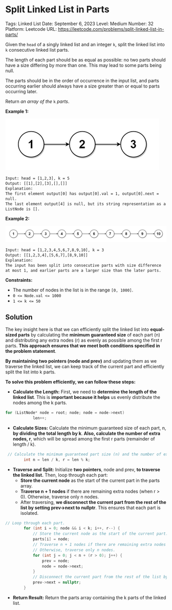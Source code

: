 # Split Linked List in Parts

Tags: Linked List
Date: September 6, 2023
Level: Medium
Number: 32
Platform: Leetcode
URL: https://leetcode.com/problems/split-linked-list-in-parts/

Given the `head` of a singly linked list and an integer `k`, split the linked list into `k` consecutive linked list parts.

The length of each part should be as equal as possible: no two parts should have a size differing by more than one. This may lead to some parts being null.

The parts should be in the order of occurrence in the input list, and parts occurring earlier should always have a size greater than or equal to parts occurring later.

Return *an array of the* `k` *parts*.

**Example 1:**

![Split%20Linked%20List%20in%20Parts%208a7513c1368a418688172d4d2a7685d7/split1-lc.jpg](Split%20Linked%20List%20in%20Parts%208a7513c1368a418688172d4d2a7685d7/split1-lc.jpg)

```
Input: head = [1,2,3], k = 5
Output: [[1],[2],[3],[],[]]
Explanation:
The first element output[0] has output[0].val = 1, output[0].next = null.
The last element output[4] is null, but its string representation as a ListNode is [].

```

**Example 2:**

![Split%20Linked%20List%20in%20Parts%208a7513c1368a418688172d4d2a7685d7/split2-lc.jpg](Split%20Linked%20List%20in%20Parts%208a7513c1368a418688172d4d2a7685d7/split2-lc.jpg)

```
Input: head = [1,2,3,4,5,6,7,8,9,10], k = 3
Output: [[1,2,3,4],[5,6,7],[8,9,10]]
Explanation:
The input has been split into consecutive parts with size difference at most 1, and earlier parts are a larger size than the later parts.

```

**Constraints:**

- The number of nodes in the list is in the range `[0, 1000]`.
- `0 <= Node.val <= 1000`
- `1 <= k <= 50`

## Solution

The key insight here is that we can efficiently split the linked list into **equal-sized parts** by calculating the **minimum guaranteed size** of each part (n) and distributing any extra nodes (r) as evenly as possible among the first r parts. **This approach ensures that we meet both conditions specified in the problem statement**.

**By maintaining two pointers (node and prev)** and 
updating them as we traverse the linked list, we can keep track of the 
current part and efficiently split the list into k parts.

**To solve this problem efficiently, we can follow these steps:**

- **Calculate the Length:** First, we need to **determine the length of the linked list**. This is **important because it helps** us evenly distribute the nodes among the k parts.

```cpp
for (ListNode* node = root; node; node = node->next)
            len++;
```

- **Calculate Sizes:** Calculate the minimum guaranteed size of each part, n, **by dividing the total length by k**. **Also, calculate the number of extra nodes, r**, which will be spread among the first r parts (remainder of length / k).

```cpp
 // Calculate the minimum guaranteed part size (n) and the number of extra nodes (r).
        int n = len / k, r = len % k;
```

- **Traverse and Split:** Initialize **two pointers**, node and prev, **to traverse the linked list.** Then, loop through each part:
    - **Store the current node** as the start of the current part in the parts array.
    - **Traverse n + 1 nodes** if there are remaining extra nodes (when r > 0). Otherwise, traverse only n nodes.
    - After traversing, **we disconnect the current part from the rest of the list by setting prev->next to nullptr**. This ensures that each part is isolated.

```cpp
// Loop through each part.
        for (int i = 0; node && i < k; i++, r--) {
            // Store the current node as the start of the current part.
            parts[i] = node;
            // Traverse n + 1 nodes if there are remaining extra nodes (r > 0).
            // Otherwise, traverse only n nodes.
            for (int j = 0; j < n + (r > 0); j++) {
                prev = node;
                node = node->next;
            }
            // Disconnect the current part from the rest of the list by setting prev->next to nullptr.
            prev->next = nullptr;
        }
```

- **Return Result:** Return the parts array containing the k parts of the linked list.